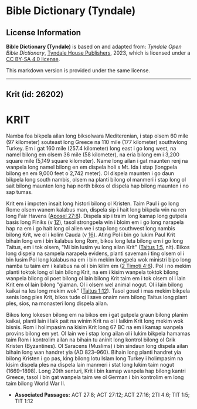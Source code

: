 # Bible Dictionary (Tyndale)

## License Information

**Bible Dictionary (Tyndale)** is based on and adapted from: _Tyndale Open Bible Dictionary_, [Tyndale House Publishers](https://tyndaleopenresources.com/), 2023, which is licensed under a [CC BY-SA 4.0 license](https://creativecommons.org/licenses/by-sa/4.0/legalcode.en).

This markdown version is provided under the same license.



--------------------------------

## Krit (id: 26202)

KRIT
====

Namba foa bikpela ailan long biksolwara Mediterenian, i stap olsem 60 mile (97 kilometer) souteast long Greece na 110 mile (177 kilometer) southwlong Turkey. Em i gat 160 mile (257\.4 kilometer) long east i go long west, na namel bilong em olsem 36 mile (58 kilometer), na eria bilong em i 3,200 square mile (5,149 square kilometer). Name long ailan i gat maunten renj na wanpela long namel bilong en em dispela holi s Mt. Ida i stap (longpela bilong en em 9,000 feet o 2,742 meter). Ol dispela maunten i go daun bikpela long south nambis, olsem na planti bilong ol manmeri i stap long ol sait bilong maunten long hap north bikos ol dispela hap bilong maunten i no sap tumas.

Krit em i impoten insait long histori bilong ol Kristen. Taim Paul i go long Rome olsem wanem kalabus man, dispela sip i hait long bikpela win na ren long Fair Havens ([Aposel 27:8](https://ref.ly/Acts27:8)). Dispela sip i traim long kamap long gutpela basis long Finiks (v [12](https://ref.ly/Acts27:12)), tasol strongpela win i bloim em i go long narapela hap na em i go hait long ol ailen we i stap long southwest long nambis bilong Krit, we ol i kolim Cauda (v [16](https://ref.ly/Acts27:16)). Ating Pol i bin go lukim Paul Krit bihain long em i bin kalabus long Rom, bikos long leta bilong em i go long Taitus, em i tok olsem, "Mi bin lusim yu long ailan Krit" ([Taitus 1:5](https://ref.ly/Titus1:5), nlt). Bikos long dispela na sampela narapela evidens, planti saveman i ting olsem ol i bin lusim Pol long kalabus na em i bin mekim longpela wok ministri bipo long namba tu taim em i kalabus na ol i bin kilim em ([2 Timoti 4:6](https://ref.ly/2Tim4:6)). Pol i no mekim planti toktok long ol lain bilong Krit, na em i kisim wanpela toktok bilong wanpela bilong ol poet bilong ol lain bilong Krit taim em i tok olsem ol i lain Krit em ol lain bilong "giaman. Ol i olsem wel animal nogut. Ol i lain bilong kaikai na les long mekim wok" ([Taitus 1:12](https://ref.ly/Titus1:12)). Tasol gosel i mas mekim bikpela senis long ples Krit, bikos tude ol i save onaim nem bilong Taitus long plant ples, sios, na monasteri long dispela ailan.

Bikos long lokesen bilong em na bikos em i gat gutpela graun bilong planim kaikai, planti lain i laik pait na winim Krit na ol i laikim Krit long mekim wok bisnis. Rom i holimpasim na kisim Krit long 67 BC na em i kamap wanpela provins bilong em yet. Ol lain we i stap long ailan ol i lukim bikpela hamamas taim Rom i kontrolim ailan na bihain tu aninit long kontrol bilong ol Grik Kristen (Byzantines). Ol Saracens (Muslims) i bin sindaun long dispela ailan bihain long wan handret yia (AD 823–960\). Bihain long planti handret yia bilong Kristen i go pas, king bilong lotu Islam long Turkey i holimpasim na kisim dispela ples na dispela lain manmeri i stat long lukim taim nogut (1669–1898\). Long 20th senturi, Krit i bin kamap wanpela hap bilong kantri Greece, tasol i bin gat wanpela taim we ol German i bin kontrolim em long taim bilong World War II.

* **Associated Passages:** ACT 27:8; ACT 27:12; ACT 27:16; 2TI 4:6; TIT 1:5; TIT 1:12

